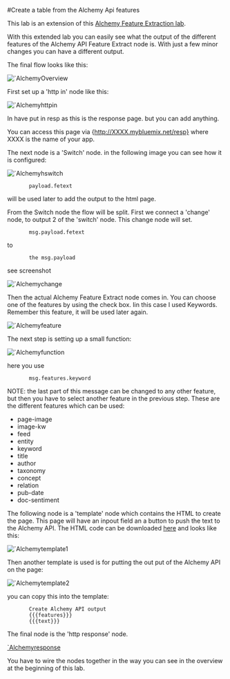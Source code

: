 #Create a table from the Alchemy Api features

This lab is an extension of this [Alchemy Feature Extraction lab](../../watson_services_labs/alchemy_api_feature_extraction/lab_alchemy_api_feature_extraction.md).
           

With this extended lab you can easily see what the output of the different features of the Alchemy API Feature Extract node is.
With just a few minor changes you can have a different output.

The final flow looks like this:

![`AlchemyOverview](images/AApi-table-overview.jpg)

First set up a 'http in' node like this:

![`Alchemyhttpin](images/AApi-table-hhtpin.jpg)

In have put in resp as this is the response page. but you can add anything.

You can access this page via {http://XXXX.mybluemix.net/resp} where XXXX is the name of your app.

The next node is a 'Switch' node. in the following image you can see how it is configured:

![`Alchemyhswitch](images/AApi-table-switch.jpg)

           payload.fetext 

will be used later to add the output to the html page.

From the Switch node the flow will be split. First we connect a 'change' node, to output 2 of the 'switch' node. This change node will set.

           msg.payload.fetext
to

           the msg.payload
see screenshot

![`Alchemychange](images/AApi-table-change.jpg)

Then the actual Alchemy Feature Extract node comes in. You can choose one of the features by using the check box. Iin this case I used Keywords. Remember this feature, it will be used later again.

![`Alchemyfeature](images/AApi-table-feature.jpg)

The next step is setting up a small function:

![`Alchemyfunction](images/AApi-table-function.jpg)

here you use 

           msg.features.keyword

NOTE: the last part of this message can be changed to any other feature, but then you have to select another feature in the previous step.
These are the different features which can be used:
- page-image
- image-kw
- feed
- entity
- keyword
- title
- author
- taxonomy
- concept
- relation
- pub-date
- doc-sentiment

The following node is a 'template' node which contains the HTML to create the page. This page will have an inpout field an a button to push the text to the Alchemy API.
The HTML code can be downloaded [here](AApi-table-template1.txt) and looks like this:

![`Alchemytemplate1](images/AApi-table-template1.jpg)

Then another template is used is for putting the out put of the Alchemy API on the page:

![`Alchemytemplate2](images/AApi-table-template2.jpg)

you can copy this into the template:

           Create Alchemy API output
           {{{features}}}
           {{{text}}}
           
The final node is the 'http response' node.

[`Alchemyresponse](images/AApi-table-httpresponse.jpg)

You have to wire the nodes together in the way you can see in the overview at the beginning of this lab.





